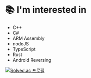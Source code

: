 <h1>📚 I'm interested in</h1></div>

- C++
- C#
- ARM Assembly
- nodeJS
- TypeScript
- Rust
- Android Reversing

[![Solved.ac
프로필](http://mazassumnida.wtf/api/v2/generate_badge?boj=riari)](https://solved.ac/riari)

